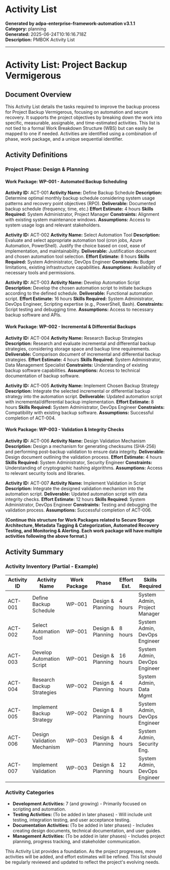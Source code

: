 # Activity List

**Generated by adpa-enterprise-framework-automation v3.1.1**  
**Category:** planning  
**Generated:** 2025-06-24T10:16:16.718Z  
**Description:** PMBOK Activity List

---

# Activity List: Project Backup Vermigerous

## Document Overview

This Activity List details the tasks required to improve the backup process for Project Backup Vermigerous, focusing on automation and secure recovery.  It supports the project objectives by breaking down the work into specific, measurable, assignable, and time-estimated activities.  This list is not tied to a formal Work Breakdown Structure (WBS) but can easily be mapped to one if needed. Activities are identified using a combination of phase, work package, and a unique sequential identifier.


## Activity Definitions

### Project Phase: Design & Planning

#### Work Package: WP-001 - Automated Backup Scheduling

**Activity ID:** ACT-001
**Activity Name:** Define Backup Schedule
**Description:** Determine optimal monthly backup schedule considering system usage patterns and recovery point objectives (RPO).
**Deliverable:** Documented backup schedule (frequency, time, etc.)
**Effort Estimate:** 4 hours
**Skills Required:** System Administrator, Project Manager
**Constraints:** Alignment with existing system maintenance windows.
**Assumptions:** Access to system usage logs and relevant stakeholders.

**Activity ID:** ACT-002
**Activity Name:** Select Automation Tool
**Description:** Evaluate and select appropriate automation tool (cron jobs, Azure Automation, PowerShell). Justify the choice based on cost, ease of implementation, and maintainability.
**Deliverable:** Justification document and chosen automation tool selection.
**Effort Estimate:** 8 hours
**Skills Required:** System Administrator, DevOps Engineer
**Constraints:** Budget limitations, existing infrastructure capabilities.
**Assumptions:** Availability of necessary tools and permissions.

**Activity ID:** ACT-003
**Activity Name:** Develop Automation Script
**Description:** Develop the chosen automation script to initiate backups according to the defined schedule.
**Deliverable:** Functional automation script.
**Effort Estimate:** 16 hours
**Skills Required:** System Administrator, DevOps Engineer, Scripting expertise (e.g., PowerShell, Bash).
**Constraints:** Script testing and debugging time.
**Assumptions:** Access to necessary backup software and APIs.


#### Work Package: WP-002 - Incremental & Differential Backups

**Activity ID:** ACT-004
**Activity Name:** Research Backup Strategies
**Description:** Research and evaluate incremental and differential backup strategies, considering storage space and backup time requirements.
**Deliverable:** Comparison document of incremental and differential backup strategies.
**Effort Estimate:** 4 hours
**Skills Required:** System Administrator, Data Management Specialist
**Constraints:** Understanding of existing backup software capabilities.
**Assumptions:** Access to technical documentation of backup software.

**Activity ID:** ACT-005
**Activity Name:** Implement Chosen Backup Strategy
**Description:** Integrate the selected incremental or differential backup strategy into the automation script.
**Deliverable:** Updated automation script with incremental/differential backup implementation.
**Effort Estimate:** 8 hours
**Skills Required:** System Administrator, DevOps Engineer
**Constraints:** Compatibility with existing backup software.
**Assumptions:** Successful completion of ACT-004.


#### Work Package: WP-003 - Validation & Integrity Checks

**Activity ID:** ACT-006
**Activity Name:** Design Validation Mechanism
**Description:** Design a mechanism for generating checksums (SHA-256) and performing post-backup validation to ensure data integrity.
**Deliverable:** Design document outlining the validation process.
**Effort Estimate:** 4 hours
**Skills Required:** System Administrator, Security Engineer
**Constraints:** Understanding of cryptographic hashing algorithms.
**Assumptions:** Access to relevant security tools and libraries.

**Activity ID:** ACT-007
**Activity Name:** Implement Validation in Script
**Description:** Integrate the designed validation mechanism into the automation script.
**Deliverable:** Updated automation script with data integrity checks.
**Effort Estimate:** 12 hours
**Skills Required:** System Administrator, DevOps Engineer
**Constraints:** Testing and debugging the validation process.
**Assumptions:** Successful completion of ACT-006.


**(Continue this structure for Work Packages related to Secure Storage Architecture, Metadata Tagging & Categorization, Automated Recovery Testing, and Monitoring & Alerting.  Each work package will have multiple activities following the above format.)**


## Activity Summary

### Activity Inventory (Partial - Example)

| Activity ID | Activity Name             | Work Package | Phase          | Effort Est. | Skills Required             |
|-------------|--------------------------|--------------|-----------------|-------------|-----------------------------|
| ACT-001     | Define Backup Schedule     | WP-001       | Design & Planning | 4 hours     | System Admin, Project Manager |
| ACT-002     | Select Automation Tool     | WP-001       | Design & Planning | 8 hours     | System Admin, DevOps Engineer|
| ACT-003     | Develop Automation Script  | WP-001       | Design & Planning | 16 hours    | System Admin, DevOps Engineer|
| ACT-004     | Research Backup Strategies | WP-002       | Design & Planning | 4 hours     | System Admin, Data Mgmt     |
| ACT-005     | Implement Backup Strategy | WP-002       | Design & Planning | 8 hours     | System Admin, DevOps Engineer|
| ACT-006     | Design Validation Mechanism| WP-003       | Design & Planning | 4 hours     | System Admin, Security Eng. |
| ACT-007     | Implement Validation      | WP-003       | Design & Planning | 12 hours    | System Admin, DevOps Engineer|


### Activity Categories

- **Development Activities:** 7 (and growing) - Primarily focused on scripting and automation.
- **Testing Activities:**  (To be added in later phases) - Will include unit testing, integration testing, and user acceptance testing.
- **Documentation Activities:** (To be added in later phases) - Includes creating design documents, technical documentation, and user guides.
- **Management Activities:** (To be added in later phases) - Includes project planning, progress tracking, and stakeholder communication.


This Activity List provides a foundation.  As the project progresses, more activities will be added, and effort estimates will be refined.  This list should be regularly reviewed and updated to reflect the project's evolving needs.
